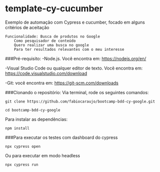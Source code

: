 # template-cy-cucumber
 
Exemplo de automação com Cypress e cucumber, focado em alguns critérios de aceitação


    Funcionalidade: Busca de produtos no Google
        Como pesquisador de conteúdo
        Quero realizar uma busca no google
        Para ter resultados relevantes com o meu interesse


###Pré-requisito:
-Node.js. Você encontra em: https://nodejs.org/en/

-Visual Studio Code ou qualquer editor de texto. Você encontra em: https://code.visualstudio.com/download

-Git: você encontra em: https://git-scm.com/downloads

###Clonando o repositório:
Via terminal, rode os seguintes comandos:

````
git clone https://github.com/fabiocaraujo/bootcamp-bdd-cy-google.git
````
````
cd bootcamp-bdd-cy-google
````

Para instalar as dependências:
````
npm install 
````
###Para executar os testes com dashboard do cypress
````
npx cypress open
````

Ou para executar em modo headless
````	
npx cypress run
````

